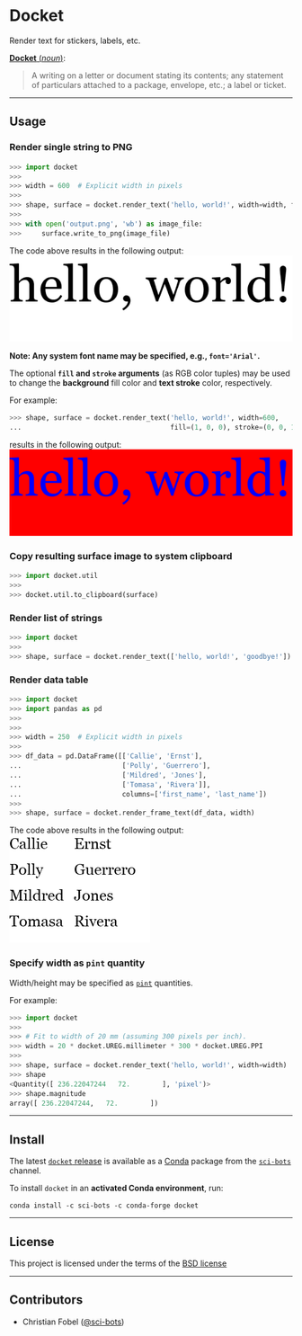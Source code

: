 # Docket #

Render text for stickers, labels, etc.

[**Docket** (*noun*)][0]:

> A writing on a letter or document stating its contents; any statement of
> particulars attached to a package, envelope, etc.; a label or ticket.

-------------------------------------------------------------------------------

Usage
-----

### Render single string to PNG

```python
>>> import docket
>>>
>>> width = 600  # Explicit width in pixels
>>>
>>> shape, surface = docket.render_text('hello, world!', width=width, font='Serif')
>>>
>>> with open('output.png', 'wb') as image_file:
>>>     surface.write_to_png(image_file)
```

The code above results in the following output:  
![Single string](docs/images/single-string.png)

**Note: Any system font name may be specified, e.g., `font='Arial'`.**

The optional **`fill` and `stroke` arguments** (as RGB color tuples) may be used to
change the **background** fill color and **text stroke** color, respectively.

For example:

```python
>>> shape, surface = docket.render_text('hello, world!', width=600,
...                                     fill=(1, 0, 0), stroke=(0, 0, 1))
```

results in the following output:  
![Fill and stroke options](docs/images/fill-stroke-options.png)

### Copy resulting surface image to system clipboard

```python
>>> import docket.util
>>>
>>> docket.util.to_clipboard(surface)
```

### Render list of strings

```python
>>> import docket
>>>
>>> shape, surface = docket.render_text(['hello, world!', 'goodbye!'])
```

### Render data table

```python
>>> import docket
>>> import pandas as pd
>>>
>>>
>>> width = 250  # Explicit width in pixels
>>>
>>> df_data = pd.DataFrame([['Callie', 'Ernst'],
...                         ['Polly', 'Guerrero'],
...                         ['Mildred', 'Jones'],
...                         ['Tomasa', 'Rivera']],
...                         columns=['first_name', 'last_name'])
>>>
>>> shape, surface = docket.render_frame_text(df_data, width)
```

The code above results in the following output:  
![Data table](docs/images/data-table.png)

### Specify width as `pint` quantity

Width/height may be specified as [`pint`][pint] quantities.

For example:

```python
>>> import docket
>>>
>>> # Fit to width of 20 mm (assuming 300 pixels per inch).
>>> width = 20 * docket.UREG.millimeter * 300 * docket.UREG.PPI
>>>
>>> shape, surface = docket.render_text('hello, world!', width=width)
>>> shape
<Quantity([ 236.22047244   72.        ], 'pixel')>
>>> shape.magnitude
array([ 236.22047244,   72.        ])
```

-------------------------------------------------------------------------------

Install
-------

The latest [`docket` release][3] is available as a
[Conda][2] package from the [`sci-bots`][4] channel.

To install `docket` in an **activated Conda environment**, run:

    conda install -c sci-bots -c conda-forge docket

-------------------------------------------------------------------------------

License
-------

This project is licensed under the terms of the [BSD license](/LICENSE.md)

-------------------------------------------------------------------------------

Contributors
------------

 - Christian Fobel ([@sci-bots](https://github.com/sci-bots))


[0]: http://www.dictionary.com/browse/docket
[1]: https://www.arduino.cc/en/Reference/HomePage
[2]: http://www.scons.org/
[3]: https://github.com/sci-bots/docket
[4]: https://anaconda.org/sci-bots
[pint]: https://pint.readthedocs.io/en/latest/
